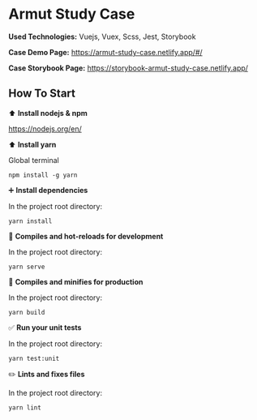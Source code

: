 


# Armut Study Case

**Used Technologies:** Vuejs, Vuex, Scss, Jest, Storybook

**Case Demo Page:** https://armut-study-case.netlify.app/#/

**Case Storybook Page:** https://storybook-armut-study-case.netlify.app/

##  How To Start

:arrow_up: **Install nodejs & npm**

https://nodejs.org/en/


:arrow_up: **Install yarn**

Global terminal
```  
npm install -g yarn  
```  

➕ **Install dependencies**

In the project root directory:
```  
yarn install  
```  



🚧 **Compiles and hot-reloads for development**

In the project root directory:
```  
yarn serve  
```  



🚀 **Compiles and minifies for production**

In the project root directory:
```  
yarn build  
```  


✅ **Run your unit tests**

In the project root directory:

```  
yarn test:unit  
```  



✏️ **Lints and fixes files**

In the project root directory:
```  
yarn lint  
```